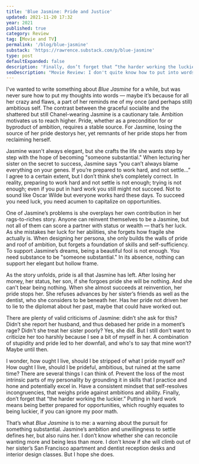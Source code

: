 ```yaml
---
title: 'Blue Jasmine: Pride and Justice'
updated: 2021-11-20 17:32
year: 2021
published: true
category: Review
tag: [Movie and TV]
permalink: '/blog/blue-jasmine'
substack: 'https://rawrence.substack.com/p/blue-jasmine'
type: post
defaultExpanded: false
description: 'Finally, don’t forget that “the harder working the luckier.” Having put in the hard work means being better prepared for chance occurrences, for slips in the wheel of fortune, which, when aggregated, roughly equals to being luckier.'
seoDescription: "Movie Review: I don't quite know how to put into words what I feel about Woody Allen's Blue Jasmine, perhaps because for all the crazy babbling lady’s flaws, played by Cate Blanchett, a part of her reminds me of my once (and perhaps still) ambitious self."
---
```


I've wanted to write something about _Blue Jasmine_ for a while, but was never sure how to put my thoughts into words — maybe it’s because for all her crazy and flaws, a part of her reminds me of my once (and perhaps still) ambitious self. The contrast between the graceful socialite and the shattered but still Chanel-wearing Jasmine is a cautionary tale. Ambition motivates us to reach higher. Pride, whether as a precondition for or byproduct of ambition, requires a stable source. For Jasmine, losing the source of her pride destorys her, yet remnants of her pride stops her from reclaiming herself.

Jasmine wasn't always elegant, but she crafts the life she wants step by step with the hope of becoming "someone substantial." When lecturing her sister on the secret to success, Jasmine says “you can’t always blame everything on your genes. If you’re prepared to work hard, and not settle…” I agree to a certain extent, but I don’t think she’s completely correct. In reality, preparing to work hard and not settle is not enough; trying is not enough; even if you put in hard work you still might not succeed. Not to sound like Oscar Wilde but everyone works hard these days. To succeed you need luck, you need acumen to capitalize on opportunities.

One of Jasmine’s problems is she overplays her own contribution in her rags-to-riches story. Anyone can reinvent themselves to be a Jasmine, but not all of them can score a partner with status or wealth — that’s her luck. As she mistakes her luck for her abilities, she forgets how fragile she actually is. When designing her persona, she only builds the walls of pride and roof of ambition, but forgets a foundation of skills and self-sufficiency. To support Jasmine’s dreams, being a beautiful fool is not enough. You need substance to be "someone substantial." In its absence, nothing can support her elegant but hollow frame.

As the story unfolds, pride is all that Jasmine has left. After losing her money, her status, her son, if she forgoes pride she will be nothing. And she can't bear being nothing. When she almost succeeds at reinvention, her pride stops her. She refuses advances by her sister’s friends as well as the dentist, who she considers to be beneath her. Has her pride not driven her to lie to the diplomat about her past, maybe that could have worked out.

There are plenty of valid criticisms of Jasmine: didn’t she ask for this? Didn’t she report her husband, and thus debased her pride in a moment’s rage? Didn't she treat her sister poorly? Yes, she did. But I still don’t want to criticize her too harshly because I see a bit of myself in her. A combination of stupidity and pride led to her downfall, and who's to say that mine won’t? Maybe until then.

I wonder, how ought I live, should I be stripped of what I pride myself on? How ought I live, should I be prideful, ambitious, but ruined at the same time? There are several things I can think of. Prevent the loss of the most intrinsic parts of my personality by grounding it in skills that I practice and hone and potentially excel in. Have a consistent mindset that self-resolves incongruencies, that weighs pride against ambitions and ability. Finally, don’t forget that “the harder working the luckier.” Putting in hard work means being better prepared for opportunities, which roughly equates to being luckier, if you can ignore my poor math.

That’s what _Blue Jasmine_ is to me: a warning about the pursuit for something substantial. Jasmine’s ambition and unwillingness to settle defines her, but also ruins her. I don’t know whether she can reconcile wanting more and being less than more. I don't know if she will climb out of her sister’s San Francisco apartment and dentist reception desks and interior design classes. But I hope she does.
